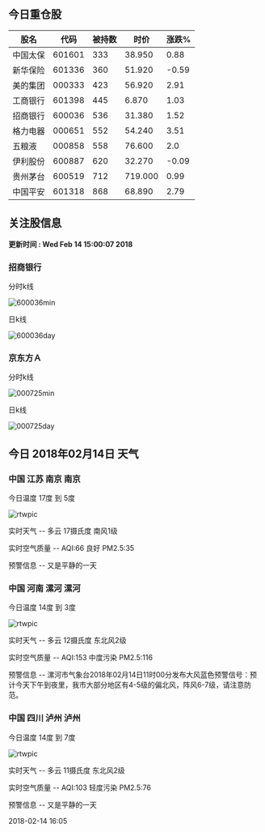 
## 今日重仓股 

|股名|代码|被持数|时价|涨跌%|
|---|---|---|---|---|
|中国太保|601601|333|38.950|0.88|
|新华保险|601336|360|51.920|-0.59|
|美的集团|000333|423|56.920|2.91|
|工商银行|601398|445|6.870|1.03|
|招商银行|600036|536|31.380|1.52|
|格力电器|000651|552|54.240|3.51|
|五粮液|000858|558|76.600|2.0|
|伊利股份|600887|620|32.270|-0.09|
|贵州茅台|600519|712|719.000|0.99|
|中国平安|601318|868|68.890|2.79|

## 关注股信息
**更新时间 : Wed Feb 14 15:00:07 2018**
### 招商银行 
分时k线

![600036min](http://image.sinajs.cn/newchart/min/n/sh600036.gif)

日k线

![600036day](http://image.sinajs.cn/newchart/daily/n/sh600036.gif)

### 京东方Ａ 
分时k线

![000725min](http://image.sinajs.cn/newchart/min/n/sz000725.gif)

日k线

![000725day](http://image.sinajs.cn/newchart/daily/n/sz000725.gif)
## 今日 2018年02月14日 天气
### 中国 江苏 南京 南京

今日温度 17度 到 5度

![rtwpic](http://app1.showapi.com/weather/icon/day/01.png)

实时天气 -- 多云 17摄氏度 南风1级

实时空气质量 -- AQI:66 良好 PM2.5:35

预警信息 -- 又是平静的一天
    
### 中国 河南 漯河 漯河

今日温度 14度 到 3度

![rtwpic](http://app1.showapi.com/weather/icon/day/01.png)

实时天气 -- 多云 12摄氏度 东北风2级

实时空气质量 -- AQI:153 中度污染 PM2.5:116

预警信息 -- 漯河市气象台2018年02月14日11时00分发布大风蓝色预警信号：预计今天下午到夜里，我市大部分地区有4-5级的偏北风，阵风6-7级，请注意防范。
    
### 中国 四川 泸州 泸州

今日温度 14度 到 7度

![rtwpic](http://app1.showapi.com/weather/icon/day/01.png)

实时天气 -- 多云 11摄氏度 东北风2级

实时空气质量 -- AQI:103 轻度污染 PM2.5:76

预警信息 -- 又是平静的一天
    
2018-02-14 16:05